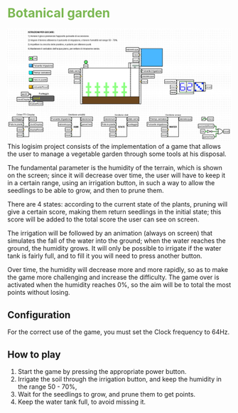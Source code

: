 <h1 style="color:#7cb853;">Botanical garden</h1>
<img src="img/botanicalGarden.png">
This logisim project consists of the implementation of a game that allows the user to manage a vegetable garden through some tools at his disposal.

The fundamental parameter is the humidity of the terrain, which is shown on the screen; since it will decrease over time, the user will have to keep it in a certain range, using an irrigation button, in such a way to allow the seedlings to be able to grow, and then to prune them. 

There are 4 states:
according to the current state of the plants, pruning will give a certain score, making them return seedlings in the initial state; 
this score will be added to the total score the user can see on screen. 

The irrigation will be followed by an animation (always on screen) that simulates the fall of the water into the ground; when the water reaches the ground, the humidity grows. 
It will only be possible to irrigate if the water tank is fairly full, and to fill it you will need to press another button. 

Over time, the humidity will decrease more and more rapidly, so as to make the game more challenging and increase the difficulty. The game over is activated when the humidity reaches 0%, so the aim will be to total the most points without losing.

## Configuration
For the correct use of the game, you must set the Clock frequency to 64Hz.
## How to play
1. Start the game by pressing the appropriate power button.
2. Irrigate the soil through the irrigation button, and keep the humidity in the range 50 - 70%,
3. Wait for the seedlings to grow, and prune them to get points.
4. Keep the water tank full, to avoid missing it.
